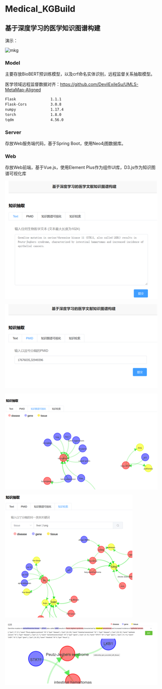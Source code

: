 # Medical_KGBuild
## 基于深度学习的医学知识图谱构建

演示：

![mkg](img/mkg.gif)







### Model

主要存放BioBERT预训练模型，以及crf命名实体识别，远程监督关系抽取模型。

医学领域远程监督数据对齐：https://github.com/DevilExileSu/UMLS-MetaMap-Aligned
```bash
Flask                1.1.1 
Flask-Cors           3.0.8
numpy                1.17.4
torch                1.8.0
tqdm                 4.56.0
```

### Server
存放Web服务端代码，基于Spring Boot，使用Neo4j图数据库。



### Web
存放Web前端，基于Vue.js，使用Element Plus作为组件UI库，D3.js作为知识图谱可视化库



![image-20230304125134890](img/image-20230304125134890.png)





![image-20230304125156001](img/image-20230304125156001.png)



![image-20230304125212555](img/image-20230304125212555.png)



![image-20230304125219523](img/image-20230304125219523.png)





![image-20230304125229129](img/image-20230304125229129.png)